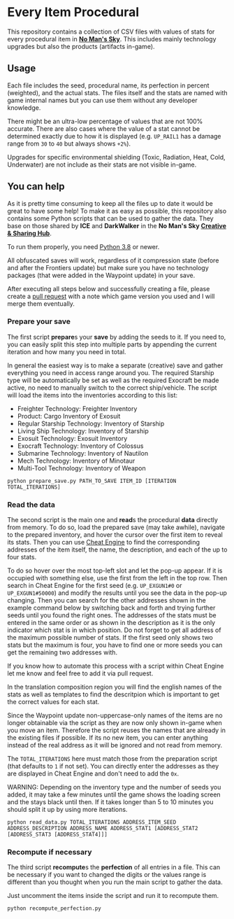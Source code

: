 # Every Item Procedural

This repository contains a collection of CSV files with values of stats for every
procedural item in [**No Man's Sky**](https://www.nomanssky.com/). This includes
mainly technology upgrades but also the products (artifacts in-game).

## Usage

Each file includes the seed, procedural name, its perfection in percent (weighted),
and the actual stats. The files itself and the stats are named with game internal
names but you can use them without any developer knowledge.

There might be an ultra-low percentage of values that are not 100% accurate. There
are also cases where the value of a stat cannot be determined exactly due to how
it is displayed (e.g. `UP_RAIL1` has a damage range from `30` to `40` but always
shows `+2%`).

Upgrades for specific environmental shielding (Toxic, Radiation, Heat, Cold, Underwater)
are not include as their stats are not visible in-game.

## You can help

As it is pretty time consuming to keep all the files up to date it would be great
to have some help! To make it as easy as possible, this repository also contains
some Python scripts that can be used to gather the data. They base on those shared
by **ICE** and **DarkWalker** in the **No Man's Sky [Creative & Sharing Hub](https://discord.gg/RSGQFQv2pP)**.

To run them properly, you need [Python 3.8](https://www.python.org) or newer.

All obfuscated saves will work, regardless of it compression state (before and after
the Frontiers update) but make sure you have no technology packages (that were added
in the Waypoint update) in your save.

After executing all steps below and successfully creating a file, please create
a [pull request](https://github.com/zencq/Pi/pulls) with a note which game version
you used and I will merge them eventually.

### Prepare your save

The first script **prepare**s your **save** by adding the seeds to it. If you need
to, you can easily split this step into multiple parts by appending the current
iteration and how many you need in total.

In general the easiest way is to make a separate (creative) save and gather everything
you need in access range around you. The required Starship type will be automatically
be set as well as the required Exocraft be made active, no need to manually switch
to the correct ship/vehicle. The script will load the items into the inventories
according to this list:
* Freighter Technology: Freighter Inventory
* Product: Cargo Inventory of Exosuit
* Regular Starship Technology: Inventory of Starship
* Living Ship Technology: Inventory of Starship
* Exosuit Technology: Exosuit Inventory
* Exocraft Technology: Inventory of Colossus
* Submarine Technology: Inventory of Nautilon
* Mech Technology: Inventory of Minotaur
* Multi-Tool Technology: Inventory of Weapon

```
python prepare_save.py PATH_TO_SAVE ITEM_ID [ITERATION TOTAL_ITERATIONS]
```

### Read the data

The second script is the main one and **read**s the procedural **data** directly
from memory. To do so, load the prepared save (may take awhile), navigate to
the prepared inventory, and hover the cursor over the first item to reveal its stats.
Then you can use [Cheat Engine](https://cheatengine.org/downloads.php) to find the
corresponding addresses of the item itself, the name, the description, and each of
the up to four stats.

To do so hover over the most top-left slot and let the pop-up appear. If it is occupied
with something else, use the first from the left in the top row. Then search in
Cheat Engine for the first seed (e.g. `UP_EXGUN1#0` or `UP_EXGUN1#50000`) and modify
the results until you see the data in the pop-up changing. Then you can search for
the other addresses shown in the example command below by switching back and forth
and trying further seeds until you found the right ones. The addresses of the stats
must be entered in the same order or as shown in the description as it is the only
indicator which stat is in which position. Do not forget to get all address of the
maximum possible number of stats. If the first seed only shows two stats but the
maximum is four, you have to find one or more seeds you can get the remaining two
addresses with.

If you know how to automate this process with a script within Cheat Engine let me
know and feel free to add it via pull request.

In the translation composition region you will find the english names of the stats
as well as templates to find the descritpion which is important to get the correct
values for each stat.

Since the Waypoint update non-uppercase-only names of the items are no longer obtainable
via the script as they are now only shown in-game when you move an item. Therefore
the script reuses the names that are already in the existing files if possible.
If its no new item, you can enter anything instead of the real address as it will
be ignored and not read from memory.

The `TOTAL_ITERATIONS` here must match those from the preparation script (that defaults
to `1` if not set). You can directly enter the addresses as they are displayed in
Cheat Engine and don't need to add the `0x`.

WARNING: Depending on the inventory type and the number of seeds you added, it may
take a few minutes until the game shows the loading screen and the stays black until
then. If it takes longer than 5 to 10 minutes you should split it up by using more
iterations.

```
python read_data.py TOTAL_ITERATIONS ADDRESS_ITEM_SEED ADDRESS_DESCRIPTION ADDRESS_NAME ADDRESS_STAT1 [ADDRESS_STAT2 [ADDRESS_STAT3 [ADDRESS_STAT4]]]
```

### Recompute if necessary

The third script **recompute**s the **perfection** of all entries in a file. This can
be necessary if you want to changed the digits or the values range is different than you
thought when you run the main script to gather the data.

Just uncomment the items inside the script and run it to recompute them.

```
python recompute_perfection.py
```
